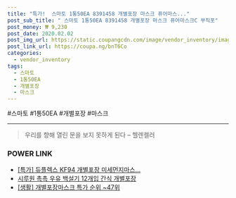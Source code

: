 ```yaml
--- 
title: "특가!  스마토 1통50EA 8391458 개별포장 마스크 퓨어마스..." 
post_sub_title: " 스마토 1통50EA 8391458 개별포장 마스크 퓨어마스크C 부직포" 
post_money: ₩ 9,230 
post_date: 2020.02.02 
post_img_url: https://static.coupangcdn.com/image/vendor_inventory/images/2016/08/26/5/2/9c370e99-861a-414f-ad83-97cc70d7c777.jpg 
post_link_url: https://coupa.ng/bnT6Co 
categories: 
  - vendor_inventory 
tags: 
  - 스마토 
  - 1통50EA 
  - 개별포장 
  - 마스크 
--- 
```

  #스마토 #1통50EA #개별포장 #마스크 
<hr> 

> 우리를 향해 열린 문을 보지 못하게 된다  – 헬렌켈러 


### POWER LINK

* <a href="https://blog.naver.com/sakai111/221788053997" target="_blank">[특가] 듀플렉스 KF94 개별포장 미세먼지마스...</a>
* <a href="https://blog.naver.com/santokki14/221781331471" target="_blank">시루원 촉촉 우유 백설기 12개입 간식 개별포장</a>
* <a href="https://blog.naver.com/sakai111/221793165199" target="_blank"> [생활] 개별포장마스크 특가 순위 ~47위</a>
